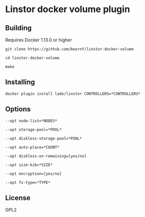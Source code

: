 # Linstor docker volume plugin

## Building

Requires Docker 1.13.0 or higher

`git clone https://github.com/beornf/linstor-docker-volume`

`cd linstor-docker-volume`

`make`

## Installing

`docker plugin install lade/linstor CONTROLLERS=*CONTROLLERS*`

## Options

`--opt node-list=*NODES*`

`--opt storage-pool=*POOL*`

`--opt diskless-storage-pool=*POOL*`

`--opt auto-place=*COUNT*`

`--opt diskless-on-remaining=[yes/no]`

`--opt size-kib=*SIZE*`

`--opt encryption=[yes/no]`

`--opt fs-type=*TYPE*`

## License
GPL2
